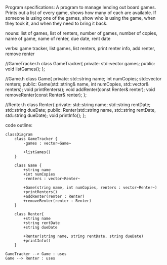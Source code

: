 Program specifications: A program to manage lending out board games. Prints out a list of every game, shows how many of each are available. If someone is using one of the games, show who is using the game, when they took it, and when they need to bring it back.

nouns: list of games, list of renters, number of games, number of copies, name of game, name of renter, due date, rent date

verbs: game tracker, list games, list renters, print renter info, add renter, remove renter

//GameTracker.h
class GameTracker{
private:
    std::vector<Game> games; 
public:
    void listGames();
};

//Game.h
class Game{
private:
    std::string name;
    int numCopies;
    std::vector<Renter> renters;
public:
    Game(std::string& name, int numCopies, std::vector<Renter>& renters);
    void printRenters();
    void addRenter(const Renter& renter);
    void removeRenter(const Renter& renter);
};

//Renter.h
class Renter{
private:
    std::string name;
    std::string rentDate;
    std::string dueDate;
public: 
    Renter(std::string name, std::string rentDate, std::string dueDate);
    void printInfo();
};

code outline:

```mermaid
classDiagram
    class GameTracker {
        -games : vector~Game~

        +listGames()
    }

    class Game {
        +string name
        +int numCopies
        -renters : vector~Renter~

        +Game(string name, int numCopies, renters : vector~Renter~)
        +printRenters()
        +addRenter(renter : Renter)
        +removeRenter(renter : Renter)
    }

    class Renter{
        +string name
        +string rentDate
        +string dueDate

        +Renter(string name, string rentDate, string dueDate)
        +printInfo()
    }

GameTracker --> Game : uses
Game --> Renter : uses
